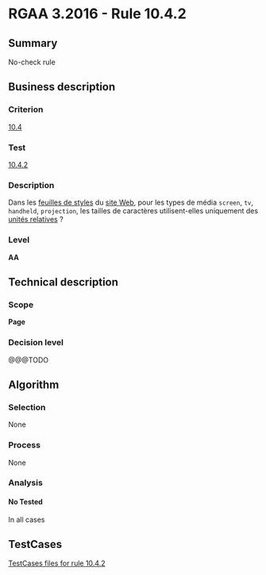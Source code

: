 # RGAA 3.2016 - Rule 10.4.2

## Summary
No-check rule


## Business description

### Criterion
[10.4](http://references.modernisation.gouv.fr/rgaa-accessibilite/criteres.html#crit-10-4)

### Test
[10.4.2](http://references.modernisation.gouv.fr/rgaa-accessibilite/criteres.html#test-10-4-2)

### Description
<div lang="fr">Dans les <a href="http://references.modernisation.gouv.fr/rgaa-accessibilite/glossaire.html#feuille-de-style">feuilles de styles</a> du <a href="http://references.modernisation.gouv.fr/rgaa-accessibilite/glossaire.html#site-web--ensemble-de-toutes-les-pages-web">site Web</a>, pour les types de m&#xE9;dia <code lang="en">screen</code>, <code lang="en">tv</code>, <code lang="en">handheld</code>, <code lang="en">projection</code>, les tailles de caract&#xE8;res utilisent-elles uniquement des <a href="http://references.modernisation.gouv.fr/rgaa-accessibilite/glossaire.html#taille-des-caractres">unit&#xE9;s relatives</a>&nbsp;?</div>

### Level
**AA**


## Technical description

### Scope
**Page**

### Decision level
@@@TODO


## Algorithm

### Selection
None

### Process
None

### Analysis

#### No Tested
In all cases


##  TestCases

[TestCases files for rule 10.4.2](https://github.com/Asqatasun/Asqatasun/tree/RGAA_3.2016/rules/rules-rgaa3.2016/src/test/resources/testcases/rgaa32016/Rgaa32016Rule100402/)


